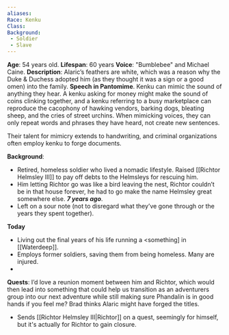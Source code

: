 ```yaml
---
aliases: 
Race: Kenku
Class: 
Background:
 - Soldier
 - Slave
---
```

**Age**: 54 years old.
**Lifespan**: 60 years
**Voice**: "Bumblebee" and Michael Caine.
**Description**: 
Alaric’s feathers are white, which was a reason why the Duke & Duchess adopted him (as they thought it was a sign or a good omen) into the family. 
**Speech in Pantomime**. Kenku can mimic the sound of anything they hear. A kenku asking for money might make the sound of coins clinking together, and a kenku referring to a busy marketplace can reproduce the cacophony of hawking vendors, barking dogs, bleating sheep, and the cries of street urchins. When mimicking voices, they can only repeat words and phrases they have heard, not create new sentences.

Their talent for mimicry extends to handwriting, and criminal organizations often employ kenku to forge documents.

**Background**:
- Retired, homeless soldier who lived a nomadic lifestyle. Raised [[Richtor Helmsley III]] to pay off debts to the Helmsleys for rescuing him.
- Him letting Richtor go was like a bird leaving the nest, Richtor couldn’t be in that house forever, he had to go make the name Helmsley great somewhere else. ***7 years ago***.
- Left on a sour note (not to disregard what they’ve gone through or the years they spent together).

**Today**
- Living out the final years of his life running a <something] in [[Waterdeep]].
- Employs former soldiers, saving them from being homeless. Many are injured.
- 

**Quests**:
I’d love a reunion moment between him and Richtor, which would then lead into something that could help us transition as an adventurers group into our next adventure while still making sure Phandalin is in good hands if you feel me? Brad thinks Alaric might have forged the titles.

- Sends [[Richtor Helmsley III|Richtor]] on a quest, seemingly for himself, but it's actually for Richtor to gain closure.